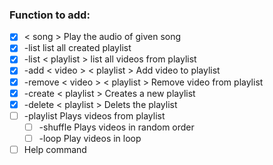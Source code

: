 ### Function to add:

- [x] < song > Play the audio of given song
- [x] -list list all created playlist
- [x] -list < playlist > list all videos from playlist
- [x] -add < video > < playlist > Add video to playlist
- [x] -remove < video > < playlist > Remove video from playlist
- [x] -create < playlist > Creates a new playlist
- [x] -delete < playlist > Delets the playlist
- [ ] -playlist Plays videos from playlist 
  - [ ] -shuffle Plays videos in random order
  - [ ] -loop Play videos in loop
- [ ] Help command
